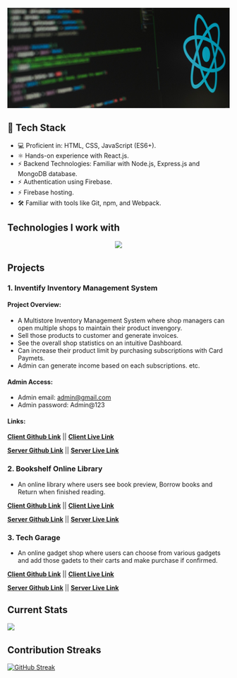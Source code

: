 ![React cover image!](/images/cover-photo/lautaro-andreani-UYsBCu9RP3Y-unsplash%20(1).jpg)

<!--
**smbmunna/smbmunna** is a ✨ _special_ ✨ repository because its `README.md` (this file) appears on your GitHub profile.

Here are some ideas to get you started:

- 🔭 I’m currently working on ...
- 🌱 I’m currently learning ...
- 👯 I’m looking to collaborate on ...
- 🤔 I’m looking for help with ...
- 💬 Ask me about ...
- 📫 How to reach me: ...
- 😄 Pronouns: ...
- ⚡ Fun fact: ...
-->
## 🔧 Tech Stack
- 💻 Proficient in: HTML, CSS, JavaScript (ES6+).
- ⚛️ Hands-on experience with React.js.
- ⚡ Backend Technologies: Familiar with Node.js, Express.js and MongoDB database. 
- ⚡ Authentication using Firebase.
- ⚡ Firebase hosting. 
- 🛠️ Familiar with tools like Git, npm, and Webpack.

## Technologies I work with

<p align="center">
  <a href="https://skillicons.dev">
    <img src="https://skillicons.dev/icons?i=html,css,tailwind,js,react,express,firebase,mongodb,nodejs,git,&perline=5" />
  </a>
</p>

## Projects
### 1. Inventify Inventory Management System
####  Project Overview: 
- A Multistore Inventory Management System where shop managers can open multiple shops to maintain their product invengory. 
- Sell those products to customer and generate invoices. 
- See the overall shop statistics on an intuitive Dashboard. 
- Can increase their product limit by purchasing subscriptions with Card Paymets. 
- Admin can generate income based on each subscriptions. etc. 

#### Admin Access: 
- Admin email: admin@gmail.com
- Admin password: Admin@123


 ####  Links: 
 **[ Client Github Link](https://github.com/smbmunna/inventify)** || 
**[ Client Live Link](https://fresh-bites-6a368.web.app/)**

**[ Server Github Link](https://github.com/smbmunna/inventify-server)** ||
**[ Server Live Link](https://inventify-server.vercel.app/)**


### 2. Bookshelf Online Library

- An online library where users see book preview, Borrow books and Return when finished reading. 

**[ Client Github Link](https://github.com/smbmunna/bookshelf)** ||
**[ Client Live Link](https://bookshelf-e4b68.web.app/)**

**[ Server Github Link](https://github.com/smbmunna/bookshelf-server)** ||
**[ Server Live Link](https://bookshelfserver-brown.vercel.app/)**

### 3. Tech Garage
- An online gadget shop where users can choose from various gadgets and add those gadets to their carts and make purchase if confirmed. 

**[ Client Github Link](https://github.com/smbmunna/tech-garage)** ||
**[ Client Live Link](https://tech-garage-9e1a9.web.app)**

**[ Server Github Link](https://github.com/smbmunna/tech-garage-server)** ||
**[ Server Live Link](https://tech-garage-server.vercel.app/)**



## Current Stats

![](https://github-profile-summary-cards.vercel.app/api/cards/profile-details?username=smbmunna&theme=github_dark)

## Contribution Streaks
[![GitHub Streak](https://github-readme-streak-stats.herokuapp.com?user=smbmunna&theme=dark)](https://git.io/streak-stats)
